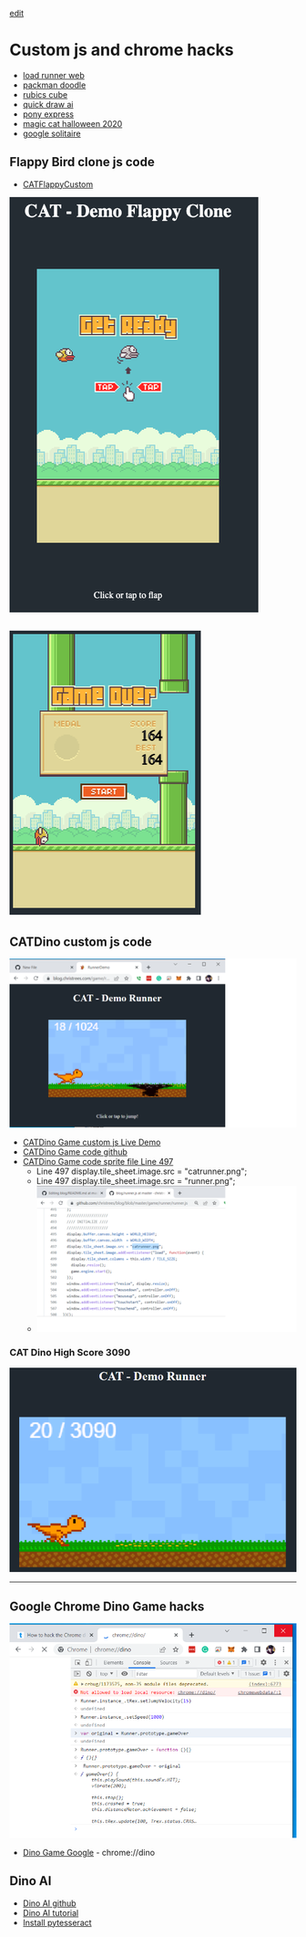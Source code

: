 [edit](https://github.com/christrees/blog/edit/master/game/README.md)
# Custom js and chrome hacks
- [load runner web](https://loderunnerwebgame.com/game/)
- [packman doodle](https://www.google.com/logos/2010/pacman10-i.html)
- [rubics cube](https://www.chrome.com/cubelab#experiment)
- [quick draw ai](https://quickdraw.withgoogle.com/)
- [pony express](https://www.google.com/doodles/155th-anniversary-of-the-pony-express)
- [magic cat halloween 2020](https://www.google.com/doodles/halloween-2020)
- [google solitaire](https://www.google.com/logos/fnbx/solitaire/standalone.html)

## Flappy Bird clone js code
- [CATFlappyCustom](flappy)

![CATFlappyCustom](CATFlappyCustom.png)

![CATFlappyHighScore](CAT-FlappyHighScore_2023-04-03at8-23-34PM.png)
---

## CATDino custom js code

![CATDinoCustom](CATDinoCustom.png)
- [CATDino Game custom js Live Demo](runner)
- [CATDino Game code github](https://github.com/christrees/blog/tree/master/game/runner)
- [CATDino Game code sprite file Line 497](https://github.com/christrees/blog/tree/master/game/runner/runner.js)
   - Line 497 display.tile_sheet.image.src = "catrunner.png";
   - Line 497 display.tile_sheet.image.src = "runner.png";
   - ![CATDinoCodeSpriteFile](CATDinoCodeSpriteFile.png)

### CAT Dino High Score 3090
![CATRunnerHighScore](CATRunnerHighScore.png)

---

## Google Chrome Dino Game hacks

![ChromeDinoGameHack](ChromeDinoGameHack.png)
- [Dino Game Google](chrome://dino) - chrome://dino

## Dino AI
- [Dino AI github](https://github.com/nicknochnack/DinoAI)
- [Dino AI tutorial](https://www.youtube.com/watch?v=vahwuupy81A)
- [Install pytesseract](https://pythonforundergradengineers.com/how-to-install-pytesseract.html#:~:text=Create%20a%20Python%20script%20%28a%20.py-file%29%2C%20or%20start,r%20indicates%20the%20string%20is%20a%20raw%20string.)
